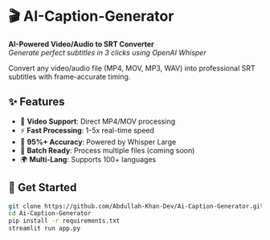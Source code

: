 # 🎬 AI-Caption-Generator 
**AI-Powered Video/Audio to SRT Converter**  
*Generate perfect subtitles in 3 clicks using OpenAI Whisper*

Convert any video/audio file (MP4, MOV, MP3, WAV) into professional SRT subtitles with frame-accurate timing.

## ✨ Features
- 🎥 **Video Support**: Direct MP4/MOV processing
- ⚡ **Fast Processing**: 1-5x real-time speed
- 🎯 **95%+ Accuracy**: Powered by Whisper Large
- 📁 **Batch Ready**: Process multiple files (coming soon)
- 🌍 **Multi-Lang**: Supports 100+ languages

## 🚀 Get Started
```bash
git clone https://github.com/Abdullah-Khan-Dev/Ai-Caption-Generator.git
cd Ai-Caption-Generator
pip install -r requirements.txt
streamlit run app.py